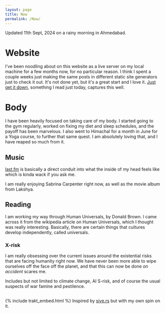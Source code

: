 ```yaml
---
layout: page
title: Now
permalink: /Now/
---
```

Updated 11th Sept, 2024 on a rainy morning in Ahmedabad.



# Website
I've been noodling about on this website as a live server on my local machine for a few months now, for no particular reason. I think I spent a couple weeks just making the same posts in different static site generators just to check it out. It's not done yet, but it's a great start and I love it. [Just get it down](https://darn.es/just-get-it-done/), something I read just today, captures this well. 


# Body
I have been heavily focused on taking care of my body. I started going to the gym regularly, worked on fixing my diet and sleep schedules, and the payoff has been marvelous. I also went to Himachal for a month in June for a Yoga course, to further that same quest. I am absolutely loving that, and I have reaped so much from it. 

## Music
[last.fm](https://www.last.fm/user/rudrakabir) is basically a direct conduit into what the inside of my head feels like which is kinda wack if you ask me.

I am really enjoying Sabrina Carpenter right now, as well as the movie album from Lakshya.


## Reading
I am working my way through Human Universals, by Donald Brown. I came across it from the wikipedia article on Human Universals, which I thought was really interesting. Basically, there are certain things that cultures develop independently, called universals. 



### X-risk
I am really obsessing over the current issues around the existential risks that are facing humanity right now. We have never been more able to wipe ourselves off the face off the planet, and that this can now be done _on accident_ scares me. 

Includes but not limited to climate change, AI S-risk, and of course the usual suspects of war famine and pestilence.



## 
{% include trakt_embed.html %}
Inspired by [sive.rs](https://sive.rs/now) but with my own spin on it. 